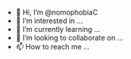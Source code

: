 - 👋 Hi, I’m @nomophobiaC
- 👀 I’m interested in ...
- 🌱 I’m currently learning ...
- 💞️ I’m looking to collaborate on ...
- 📫 How to reach me ...

<!---
nomophobiaC/nomophobiaC is a ✨ special ✨ repository because its `README.md` (this file) appears on your GitHub profile.
You can click the Preview link to take a look at your changes.
--->
